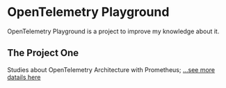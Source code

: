 # OpenTelemetry Playground

OpenTelemetry Playground is a project to improve my knowledge about it.

## The Project One

Studies about OpenTelemetry Architecture with Prometheus; [...see more datails here](./project-one)